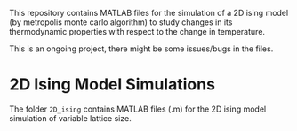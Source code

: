 This repository contains MATLAB files for the simulation of a 2D ising model (by metropolis monte carlo algorithm) to study changes in its thermodynamic properties with respect to the change in temperature.

This is an ongoing project, there might be some issues/bugs in the files.
# 2D Ising Model Simulations
The folder `2D_ising` contains MATLAB files (.m) for the 2D ising model simulation of variable lattice size. 
